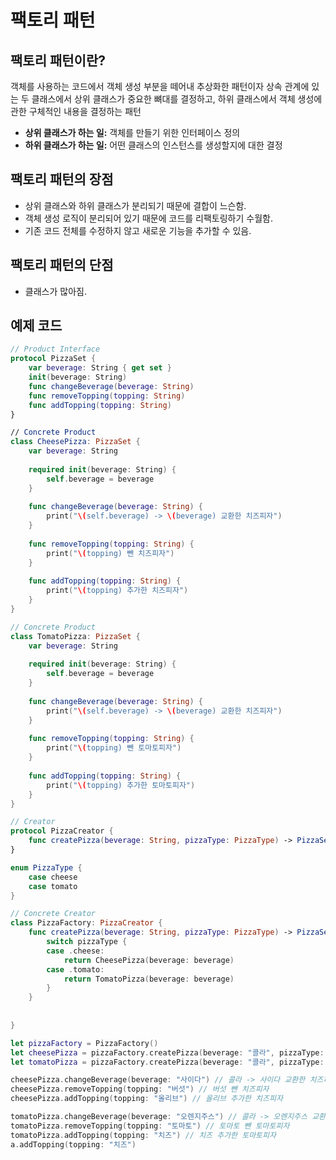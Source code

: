 # 팩토리 패턴
## 팩토리 패턴이란?
객체를 사용하는 코드에서 객체 생성 부분을 떼어내 추상화한 패턴이자 상속 관계에 있는 두 클래스에서 상위 클래스가 중요한 뼈대를 결정하고, 하위 클래스에서 객체 생성에 관한 구체적인 내용을 결정하는 패턴

* **상위 클래스가 하는 일:** 객체를 만들기 위한 인터페이스 정의
* **하위 클래스가 하는 일:** 어떤 클래스의 인스턴스를 생성할지에 대한 결정

## 팩토리 패턴의 장점
* 상위 클래스와 하위 클래스가 분리되기 때문에 결합이 느슨함.
* 객체 생성 로직이 분리되어 있기 때문에 코드를 리팩토링하기 수월함.
* 기존 코드 전체를 수정하지 않고 새로운 기능을 추가할 수 있음.

## 팩토리 패턴의 단점
* 클래스가 많아짐.

## 예제 코드
```swift
// Product Interface
protocol PizzaSet {
    var beverage: String { get set }
    init(beverage: String)
    func changeBeverage(beverage: String)
    func removeTopping(topping: String)
    func addTopping(topping: String)
}

// Concrete Product
class CheesePizza: PizzaSet {
    var beverage: String
    
    required init(beverage: String) {
        self.beverage = beverage
    }
    
    func changeBeverage(beverage: String) {
        print("\(self.beverage) -> \(beverage) 교환한 치즈피자")
    }
    
    func removeTopping(topping: String) {
        print("\(topping) 뺀 치즈피자")
    }
    
    func addTopping(topping: String) {
        print("\(topping) 추가한 치즈피자")
    }
}

// Concrete Product
class TomatoPizza: PizzaSet {
    var beverage: String
    
    required init(beverage: String) {
        self.beverage = beverage
    }
    
    func changeBeverage(beverage: String) {
        print("\(self.beverage) -> \(beverage) 교환한 치즈피자")
    }
    
    func removeTopping(topping: String) {
        print("\(topping) 뺀 토마토피자")
    }
    
    func addTopping(topping: String) {
        print("\(topping) 추가한 토마토피자")
    }
}

// Creator
protocol PizzaCreator {
    func createPizza(beverage: String, pizzaType: PizzaType) -> PizzaSet
}

enum PizzaType {
    case cheese
    case tomato
}

// Concrete Creator
class PizzaFactory: PizzaCreator {
    func createPizza(beverage: String, pizzaType: PizzaType) -> PizzaSet {
        switch pizzaType {
        case .cheese:
            return CheesePizza(beverage: beverage)
        case .tomato:
            return TomatoPizza(beverage: beverage)
        }
    }
    
    
}

let pizzaFactory = PizzaFactory()
let cheesePizza = pizzaFactory.createPizza(beverage: "콜라", pizzaType: .cheese)
let tomatoPizza = pizzaFactory.createPizza(beverage: "콜라", pizzaType: .tomato)

cheesePizza.changeBeverage(beverage: "사이다") // 콜라 -> 사이다 교환한 치즈피자
cheesePizza.removeTopping(topping: "버섯") // 버섯 뺀 치즈피자
cheesePizza.addTopping(topping: "올리브") // 올리브 추가한 치즈피자

tomatoPizza.changeBeverage(beverage: "오렌지주스") // 콜라 -> 오렌지주스 교환한 치즈피자
tomatoPizza.removeTopping(topping: "토마토") // 토마토 뺀 토마토피자
tomatoPizza.addTopping(topping: "치즈") // 치즈 추가한 토마토피자
a.addTopping(topping: "치즈")

```